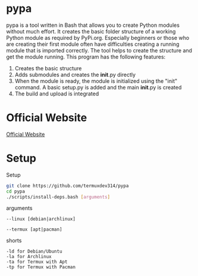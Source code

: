 # pypa

pypa is a tool written in Bash that allows you to create Python modules without much effort. It creates the basic folder structure of a working Python module as required by PyPi.org. Especially beginners or those who are creating their first module often have difficulties creating a running module that is imported correctly. The tool helps to create the structure and get the module running. This program has the following features:
1. Creates the basic structure
2. Adds submodules and creates the __init__.py directly
3. When the module is ready, the module is initialized using the "init" command. A basic setup.py is added and the main __init__.py is created
4. The build and upload is integrated

# Official Website
[Official Website](https://termuxdev314.github.io/pypa/)

# Setup

Setup
```bash
git clone https://github.com/termuxdev314/pypa
cd pypa
./scripts/install-deps.bash [arguments]
```

arguments
```text
--linux [debian|archlinux]

--termux [apt|pacman]
```

shorts
```text
-ld for Debian/Ubuntu
-la for Archlinux
-ta for Termux with Apt
-tp for Termux with Pacman
```
